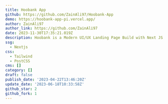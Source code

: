 ```yaml
---
title: Hoobank App
github: https://github.com/ZainAli97/Hoobank-App
demo: https://hoobank-app-pi.vercel.app/
author: ZainAli97
author_link: https://github.com/ZainAli97
date: 2023-11-30T17:35:21.019Z
description: Hoobank is a Modern UI/UX Landing Page Build with Next JS and Tailwind CSS.
ssg:
  - Nextjs
css:
  - Tailwind
  - PostCSS
cms: []
category: []
draft: false
publish_date: '2023-04-22T13:46:20Z'
update_date: '2023-06-18T10:33:58Z'
github_star: 2
github_fork: 1
---
```

